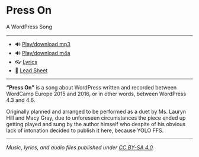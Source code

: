 # Press On
A WordPress Song

---

* 🔊 [Play/download mp3](https://drive.google.com/file/d/0B2xd_XNpH9eSS2F5eENZWjNoeU0/view?usp=sharing)
* 🔊 [Play/download m4a](https://drive.google.com/file/d/0B2xd_XNpH9eSZlNMSDkzdlhNVVE/view?usp=sharing)
* 👓 [Lyrics](https://drive.google.com/file/d/0B2xd_XNpH9eSbWd6b200OXJtN0U/view?usp=sharing)
* 🎹 [Lead Sheet](https://drive.google.com/file/d/0B2xd_XNpH9eSVHNqTUN4MlRCRkE/view?usp=sharing)

---

__“Press On”__ is a song about WordPress written and recorded between WordCamp Europe 2015 and 2016, or in other words, between WordPress 4.3 and 4.6.

Originally planned and arranged to be performed as a duet by Ms. Lauryn Hill and Macy Gray, due to unforeseen circumstances the piece ended up getting played and sung by the author himself who despite of his obvious lack of intonation decided to publish it here, because YOLO FFS.

---

_Music, lyrics, and audio files published under [CC BY-SA 4.0](https://github.com/glueckpress/Press-On/blob/master/LICENSE.md)._
